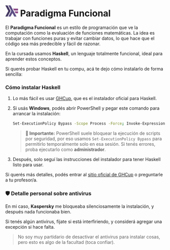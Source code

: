 # <img src="../assets/logos/haskell.png" alt="Haskell" width="40" height="35"/> Paradigma Funcional

El **Paradigma Funcional** es un estilo de programación que ve la computación como la evaluación de funciones matemáticas.  La idea es trabajar con funciones puras y evitar cambiar datos, lo que hace que el código sea más predecible y fácil de razonar.

En la cursada usamos **Haskell**, un lenguaje totalmente funcional, ideal para aprender estos conceptos.

Si querés probar Haskell en tu compu, acá te dejo cómo instalarlo de forma sencilla:

### Cómo instalar Haskell

1. Lo más fácil es usar [GHCup](https://www.haskell.org/ghcup/), que es el instalador oficial para Haskell.

2. Si usás **Windows**, podés abrir PowerShell y pegar este comando para arrancar la instalación:

    ```bash
    Set-ExecutionPolicy Bypass -Scope Process -Force; Invoke-Expression ((New-Object System.Net.WebClient).DownloadString('https://get-ghcup.haskell.org'))
    ```

   > **🚨 Importante:** PowerShell suele bloquear la ejecución de scripts por seguridad, por eso usamos `Set-ExecutionPolicy Bypass` para permitirlo temporalmente solo en esa sesión. Si tenés errores, proba ejecutarlo como **administrador**.

3. Después, solo seguí las instrucciones del instalador para tener Haskell listo para usar.

Si querés más detalles, podés entrar al [sitio oficial de GHCup](https://www.haskell.org/ghcup/) o preguntarle a tu profesor/a.

### 🛡 Detalle personal sobre antivirus

En mi caso, **Kaspersky** me bloqueaba silenciosamente la instalación, y después nada funcionaba bien.

Si tenés algún antivirus, fijate si está interfiriendo, y considerá agregar una excepción si hace falta.

> No soy muy partidario de desactivar el antivirus para instalar cosas, pero esto es algo de la facultad (toca confiar).



